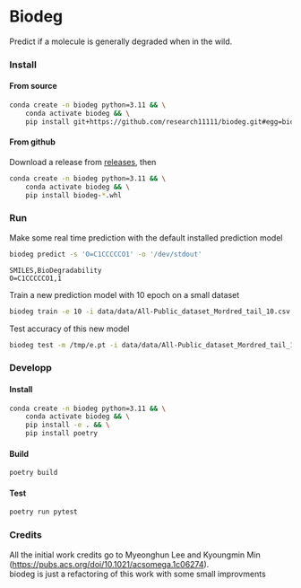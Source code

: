 # Biodeg
Predict if a molecule is generally degraded when in the wild.

### Install
#### From source
```bash
conda create -n biodeg python=3.11 && \
    conda activate biodeg && \
    pip install git+https://github.com/research11111/biodeg.git#egg=biodeg
```
#### From github
Download a release from [releases](https://github.com/research11111/biodeg/releases), then
```bash
conda create -n biodeg python=3.11 && \
    conda activate biodeg && \
    pip install biodeg-*.whl
```
### Run
Make some real time prediction with the default installed prediction model
```bash
biodeg predict -s 'O=C1CCCCCO1' -o '/dev/stdout'
```
```
SMILES,BioDegradability
O=C1CCCCCO1,1
```
Train a new prediction model with 10 epoch on a small dataset
```bash
biodeg train -e 10 -i data/data/All-Public_dataset_Mordred_tail_10.csv -o /tmp/e.pt
```
Test accuracy of this new model
```bash
biodeg test -m /tmp/e.pt -i data/data/All-Public_dataset_Mordred_tail_10.csv
```
### Developp
#### Install
```bash
conda create -n biodeg python=3.11 && \
    conda activate biodeg && \
    pip install -e . && \
    pip install poetry
```
#### Build
```bash
poetry build
```
#### Test
```bash
poetry run pytest
```

### Credits
All the initial work credits go to Myeonghun Lee and Kyoungmin Min (https://pubs.acs.org/doi/10.1021/acsomega.1c06274).  
biodeg is just a refactoring of this work with some small improvments
